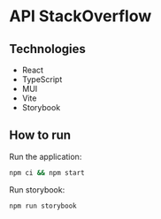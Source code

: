 # API StackOverflow

## Technologies

- React
- TypeScript
- MUI
- Vite
- Storybook

## How to run

Run the application:

```sh
npm ci && npm start
```

Run storybook:

```sh
npm run storybook
```
